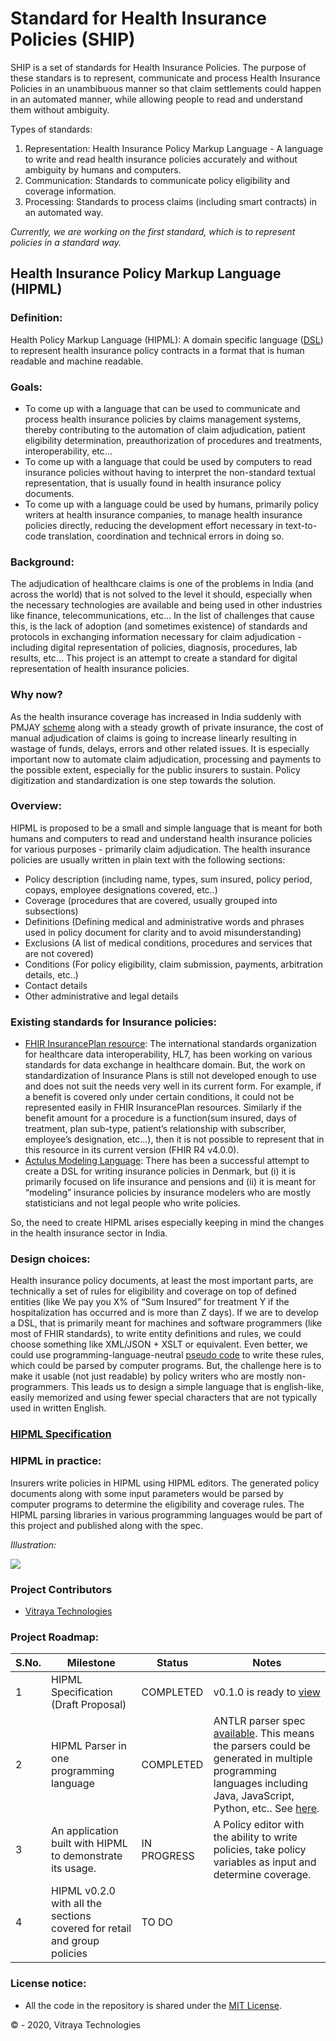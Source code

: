 # Standard for Health Insurance Policies (SHIP)
SHIP is a set of standards for Health Insurance Policies. The purpose of these standars is to represent, communicate and process Health Insurance Policies in an unambibuous manner so that claim settlements could happen in an automated manner, while allowing people to read and understand them without ambiguity.

Types of standards:
1. Representation: Health Insurance Policy Markup Language - A language to write and read health insurance policies accurately and without ambiguity by humans and computers.
2. Communication: Standards to communicate policy eligibility and coverage information.
3. Processing: Standards to process claims (including smart contracts) in an automated way.

*Currently, we are working on the first standard, which is to represent policies in a standard way.*

## Health Insurance Policy Markup Language (HIPML)

### Definition:
Health Policy Markup Language (HIPML): A domain specific language ([DSL](https://en.wikipedia.org/wiki/Domain-specific_language)) to represent health insurance policy contracts in a format that is human readable and machine readable.

### Goals:
- To come up with a language that can be used to communicate and process health insurance policies by claims management systems, thereby contributing to the automation of claim adjudication, patient eligibility determination, preauthorization of procedures and treatments, interoperability, etc…
- To come up with a language that could be used by computers to read insurance policies without having to interpret the non-standard textual representation, that is usually found in health insurance policy documents.
- To come up with a language could be used by humans, primarily policy writers at health insurance companies, to manage health insurance policies directly, reducing the development effort necessary in text-to-code translation, coordination and technical errors in doing so.

### Background:
The adjudication of healthcare claims is one of the problems in India (and across the world) that is not solved to the level it should, especially when the necessary technologies are available and being used in other industries like finance, telecommunications, etc... In the list of challenges that cause this, is the lack of adoption (and sometimes existence) of standards and protocols in exchanging information necessary for claim adjudication - including digital representation of policies, diagnosis, procedures, lab results, etc... This project is an attempt to create a standard for digital representation of health insurance policies.

### Why now?
As the health insurance coverage has increased in India suddenly with PMJAY [scheme](https://www.pmjay.gov.in) along with a steady growth of private insurance, the cost of manual adjudication of claims is going to increase linearly resulting in wastage of funds, delays, errors and other related issues. It is especially important now to automate claim adjudication, processing and payments to the possible extent, especially for the public insurers to sustain. Policy digitization and standardization is one step towards the solution.

### Overview:
HIPML is proposed to be a small and simple language that is meant for both humans and computers to read and understand health insurance policies for various purposes - primarily claim adjudication. The health insurance policies are usually written in plain text with the following sections:
- Policy description (including name, types, sum insured, policy period, copays, employee designations covered, etc..)
- Coverage (procedures that are covered, usually grouped into subsections)
- Definitions (Defining medical and administrative words and phrases used in policy document for clarity and to avoid misunderstanding)
- Exclusions (A list of medical conditions, procedures and services that are not covered)
- Conditions (For policy eligibility, claim submission, payments, arbitration details, etc..)
- Contact details
- Other administrative and legal details

### Existing standards for Insurance policies:
- [FHIR InsurancePlan resource](https://www.hl7.org/fhir/insuranceplan.html): The international standards organization for healthcare data interoperability, HL7, has been working on various standards for data exchange in healthcare domain. But, the work on standardization of Insurance Plans is still not developed enough to use and does not suit the needs very well in its current form. For example, if a benefit is covered only under certain conditions, it could not be represented easily in FHIR InsurancePlan resources. Similarly if the benefit amount for a procedure is a function(sum insured, days of treatment, plan sub-type, patient’s relationship with subscriber, employee’s designation, etc…), then it is not possible to represent that in this resource in its current version (FHIR R4 v4.0.0).
- [Actulus Modeling Language](http://hjemmesider.diku.dk/~grue/papers/aml/aml.pdf): There has been a successful attempt to create a DSL for writing insurance policies in Denmark, but (i) it is primarily focused on life insurance and pensions and (ii) it is meant for “modeling” insurance policies by insurance modelers who are mostly statisticians and not legal people who write policies.

So, the need to create HIPML arises especially keeping in mind the changes in the health insurance sector in India.

### Design choices:
Health insurance policy documents, at least the most important parts, are technically a set of rules for eligibility and coverage on top of defined entities (like We pay you X% of “Sum Insured” for treatment Y if the hospitalization has occurred and is more than Z days). If we are to develop a DSL, that is primarily meant for machines and software programmers (like most of FHIR standards), to write entity definitions and rules, we could choose something like XML/JSON + XSLT or equivalent. Even better, we could use programming-language-neutral [pseudo code](https://en.wikipedia.org/wiki/Pseudocode#Machine_compilation_of_pseudocode_style_languages) to write these rules, which could be parsed by computer programs. But, the challenge here is to make it usable (not just readable) by policy writers who are mostly non-programmers. This leads us to design a simple language that is english-like, easily memorized and using fewer special characters that are not typically used in written English.

### [HIPML Specification](https://gitlab.com/gopi.vitraya/policy-markup-language/blob/master/Specification.md)

### HIPML in practice:
Insurers write policies in HIPML using HIPML editors. The generated policy documents along with some input parameters would be parsed by computer programs to determine the eligibility and coverage rules. The HIPML parsing libraries in various programming languages would be part of this project and published along with the spec.

*Illustration:*

![](https://docs.google.com/drawings/d/e/2PACX-1vTxfNEo3tXDRNpHexCMv8rBbkp6-T318zqEfJEkyc62gGbbSN49sdEOnyryEKSV43jjEdQ2Vblu0VAc/pub?w=1136&h=680)

### Project Contributors
- [Vitraya Technologies](https://www.vitrayatech.com)
### Project Roadmap:

| S.No. | Milestone | Status | Notes |
|-------|-----------|--------|-------|
| 1 | HIPML Specification (Draft Proposal) | COMPLETED | v0.1.0 is ready to [view](https://gitlab.com/gopi.vitraya/policy-markup-language/blob/master/Specification.md) |
| 2 | HIPML Parser in one programming language | COMPLETED | ANTLR parser spec [available](https://github.com/vitrayagithub/hipml/blob/master/Implementation/ANTLR/HIPML.g4). This means the parsers could be generated in multiple programming languages including Java, JavaScript, Python, etc.. See [here](https://github.com/antlr/antlr4/blob/master/doc/targets.md).|
| 3 | An application built with HIPML to demonstrate its usage. | IN PROGRESS | A Policy editor with the ability to write policies, take policy variables as input and determine coverage.|
| 4 | HIPML v0.2.0 with all the sections covered for retail and group policies | TO DO | |

### License notice:
- All the code in the repository is shared under the [MIT License](https://opensource.org/licenses/MIT).

&copy; - 2020, Vitraya Technologies

